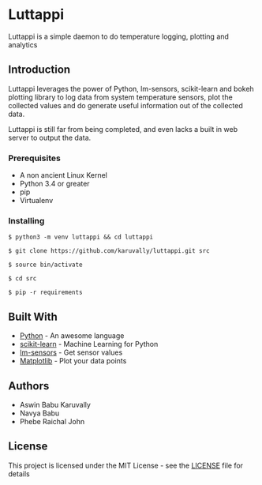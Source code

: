 # Luttappi 

Luttappi is a simple daemon to do temperature logging, plotting and analytics

## Introduction

Luttappi leverages the power of Python, lm-sensors, scikit-learn and bokeh
plotting library to log data from system temperature sensors, plot the
collected values and do generate useful information out of the collected data.

Luttappi is still far from being completed, and even lacks a built in web
server to output the data.

### Prerequisites

- A non ancient Linux Kernel
- Python 3.4 or greater 
- pip
- Virtualenv

### Installing

    $ python3 -m venv luttappi && cd luttappi

    $ git clone https://github.com/karuvally/luttappi.git src

    $ source bin/activate

    $ cd src 

    $ pip -r requirements 

## Built With

* [Python](http://www.python.org) - An awesome language
* [scikit-learn](http://www.python.org) - Machine Learning for Python
* [lm-sensors](https://github.com/lm-sensors/lm-sensors) - Get sensor values
* [Matplotlib](https://matplotlib.org/) - Plot your data points


## Authors

* Aswin Babu Karuvally
* Navya Babu
* Phebe Raichal John

## License

This project is licensed under the MIT License - see the
[LICENSE](LICENSE) file for details

